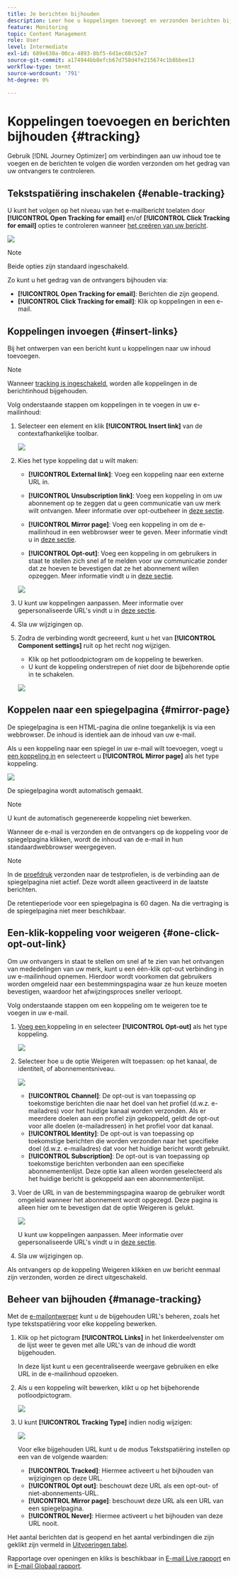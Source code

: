 ```yaml
---
title: Je berichten bijhouden
description: Leer hoe u koppelingen toevoegt en verzonden berichten bijhoudt
feature: Monitoring
topic: Content Management
role: User
level: Intermediate
exl-id: 689e630a-00ca-4893-8bf5-6d1ec60c52e7
source-git-commit: a174944bb8efcb67d758d4fe215674c1b8bbee13
workflow-type: tm+mt
source-wordcount: '791'
ht-degree: 0%

---
```


# Koppelingen toevoegen en berichten bijhouden {#tracking}

Gebruik [!DNL Journey Optimizer] om verbindingen aan uw inhoud toe te voegen en de berichten te volgen die worden verzonden om het gedrag van uw ontvangers te controleren.

## Tekstspatiëring inschakelen {#enable-tracking}

U kunt het volgen op het niveau van het e-mailbericht toelaten door **[!UICONTROL Open Tracking for email]** en/of **[!UICONTROL Click Tracking for email]** opties te controleren wanneer [het creëren van uw bericht](create-message.md).

![](assets/message-tracking.png)

>[!NOTE]
>
>Beide opties zijn standaard ingeschakeld.

Zo kunt u het gedrag van de ontvangers bijhouden via:
* **[!UICONTROL Open Tracking for email]**: Berichten die zijn geopend.
* **[!UICONTROL Click Tracking for email]**: Klik op koppelingen in een e-mail.

## Koppelingen invoegen {#insert-links}

Bij het ontwerpen van een bericht kunt u koppelingen naar uw inhoud toevoegen.

>[!NOTE]
>
>Wanneer [tracking is ingeschakeld](#enable-tracking), worden alle koppelingen in de berichtinhoud bijgehouden.

Volg onderstaande stappen om koppelingen in te voegen in uw e-mailinhoud:

1. Selecteer een element en klik **[!UICONTROL Insert link]** van de contextafhankelijke toolbar.

   ![](assets/message-tracking-insert-link.png)

1. Kies het type koppeling dat u wilt maken:

   * **[!UICONTROL External link]**: Voeg een koppeling naar een externe URL in.

   * **[!UICONTROL Unsubscription link]**: Voeg een koppeling in om uw abonnement op te zeggen dat u geen communicatie van uw merk wilt ontvangen. Meer informatie over opt-outbeheer in [deze sectie](consent.md#opt-out-management).

   * **[!UICONTROL Mirror page]**: Voeg een koppeling in om de e-mailinhoud in een webbrowser weer te geven. Meer informatie vindt u in [deze sectie](#mirror-page).

   * **[!UICONTROL Opt-out]**: Voeg een koppeling in om gebruikers in staat te stellen zich snel af te melden voor uw communicatie zonder dat ze hoeven te bevestigen dat ze het abonnement willen opzeggen. Meer informatie vindt u in [deze sectie](#one-click-opt-out-link).

   ![](assets/message-tracking-links.png)

1. U kunt uw koppelingen aanpassen. Meer informatie over gepersonaliseerde URL&#39;s vindt u in [deze sectie](personalization/personalization-syntax.md#perso-urls).

1. Sla uw wijzigingen op.

1. Zodra de verbinding wordt gecreeerd, kunt u het van **[!UICONTROL Component settings]** ruit op het recht nog wijzigen.

   * Klik op het potloodpictogram om de koppeling te bewerken.
   * U kunt de koppeling onderstrepen of niet door de bijbehorende optie in te schakelen.

   ![](assets/message-tracking-link-settings.png)

## Koppelen naar een spiegelpagina {#mirror-page}

De spiegelpagina is een HTML-pagina die online toegankelijk is via een webbrowser. De inhoud is identiek aan de inhoud van uw e-mail.

Als u een koppeling naar een spiegel in uw e-mail wilt toevoegen, voegt u [een koppeling in](#insert-links) en selecteert u **[!UICONTROL Mirror page]** als het type koppeling.

![](assets/message-tracking-mirror-page.png)

De spiegelpagina wordt automatisch gemaakt.

>[!NOTE]
>
>U kunt de automatisch gegenereerde koppeling niet bewerken.

Wanneer de e-mail is verzonden en de ontvangers op de koppeling voor de spiegelpagina klikken, wordt de inhoud van de e-mail in hun standaardwebbrowser weergegeven.

>[!NOTE]
>
>In de [proefdruk](preview.md#send-proofs) verzonden naar de testprofielen, is de verbinding aan de spiegelpagina niet actief. Deze wordt alleen geactiveerd in de laatste berichten.

De retentieperiode voor een spiegelpagina is 60 dagen. Na die vertraging is de spiegelpagina niet meer beschikbaar.

## Een-klik-koppeling voor weigeren {#one-click-opt-out-link}

Om uw ontvangers in staat te stellen om snel af te zien van het ontvangen van mededelingen van uw merk, kunt u een één-klik opt-out verbinding in uw e-mailinhoud opnemen. Hierdoor wordt voorkomen dat gebruikers worden omgeleid naar een bestemmingspagina waar ze hun keuze moeten bevestigen, waardoor het afwijzingsproces sneller verloopt.

Volg onderstaande stappen om een koppeling om te weigeren toe te voegen in uw e-mail.

1. [Voeg een ](#insert-links) koppeling in en selecteer  **[!UICONTROL Opt-out]** als het type koppeling.

   ![](assets/message-tracking-opt-out.png)

1. Selecteer hoe u de optie Weigeren wilt toepassen: op het kanaal, de identiteit, of abonnementsniveau.

   ![](assets/message-tracking-opt-out-level.png)

   * **[!UICONTROL Channel]**: De opt-out is van toepassing op toekomstige berichten die naar het doel van het profiel (d.w.z. e-mailadres) voor het huidige kanaal worden verzonden. Als er meerdere doelen aan een profiel zijn gekoppeld, geldt de opt-out voor alle doelen (e-mailadressen) in het profiel voor dat kanaal.
   * **[!UICONTROL Identity]**: De opt-out is van toepassing op toekomstige berichten die worden verzonden naar het specifieke doel (d.w.z. e-mailadres) dat voor het huidige bericht wordt gebruikt.
   * **[!UICONTROL Subscription]**: De opt-out is van toepassing op toekomstige berichten verbonden aan een specifieke abonnementenlijst. Deze optie kan alleen worden geselecteerd als het huidige bericht is gekoppeld aan een abonnementenlijst.

1. Voer de URL in van de bestemmingspagina waarop de gebruiker wordt omgeleid wanneer het abonnement wordt opgezegd. Deze pagina is alleen hier om te bevestigen dat de optie Weigeren is gelukt.

   ![](assets/message-tracking-opt-out-confirmation.png)

   U kunt uw koppelingen aanpassen. Meer informatie over gepersonaliseerde URL&#39;s vindt u in [deze sectie](personalization/personalization-syntax.md).

1. Sla uw wijzigingen op.

Als ontvangers op de koppeling Weigeren klikken en uw bericht eenmaal zijn verzonden, worden ze direct uitgeschakeld.

## Beheer van bijhouden {#manage-tracking}

Met de [e-mailontwerper](create-email-content.md) kunt u de bijgehouden URL&#39;s beheren, zoals het type tekstspatiëring voor elke koppeling bewerken.

1. Klik op het pictogram **[!UICONTROL Links]** in het linkerdeelvenster om de lijst weer te geven met alle URL&#39;s van de inhoud die wordt bijgehouden.

   In deze lijst kunt u een gecentraliseerde weergave gebruiken en elke URL in de e-mailinhoud opzoeken.

1. Als u een koppeling wilt bewerken, klikt u op het bijbehorende potloodpictogram.

   ![](assets/message-tracking-edit-links.png)

1. U kunt **[!UICONTROL Tracking Type]** indien nodig wijzigen:


   ![](assets/message-tracking-edit-a-link.png)

   Voor elke bijgehouden URL kunt u de modus Tekstspatiëring instellen op een van de volgende waarden:

   * **[!UICONTROL Tracked]**: Hiermee activeert u het bijhouden van wijzigingen op deze URL.
   * **[!UICONTROL Opt out]**: beschouwt deze URL als een opt-out- of niet-abonnements-URL.
   * **[!UICONTROL Mirror page]**: beschouwt deze URL als een URL van een spiegelpagina.
   * **[!UICONTROL Never]**: Hiermee activeert u het bijhouden van deze URL nooit.  <!--This information is saved: if the URL appears again in a future message, its tracking is automatically deactivated.-->

Het aantal berichten dat is geopend en het aantal verbindingen die zijn geklikt zijn vermeld in [Uitvoeringen tabel](message-monitoring.md).

Rapportage over openingen en kliks is beschikbaar in [E-mail Live rapport](reports/email-live-report.md) en in [E-mail Globaal rapport](reports/email-global-report.md).
